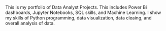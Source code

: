 This is my portfolio of Data Analyst Projects. This includes Power Bi dashboards, Jupyter Notebooks, SQL skills, and Machine Learning. I show my skills of Python programming, data visualization, data cleaing, and overall analysis of data.

